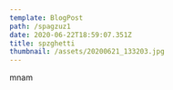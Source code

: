 ```yaml
---
template: BlogPost
path: /spagzuz1
date: 2020-06-22T18:59:07.351Z
title: spzghetti
thumbnail: /assets/20200621_133203.jpg
---
```

mnam